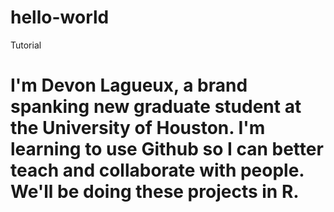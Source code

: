 # hello-world
Tutorial
# I'm Devon Lagueux, a brand spanking new graduate student at the University of Houston. I'm learning to use Github so I can better teach and collaborate with people. We'll be doing these projects in R.
#
